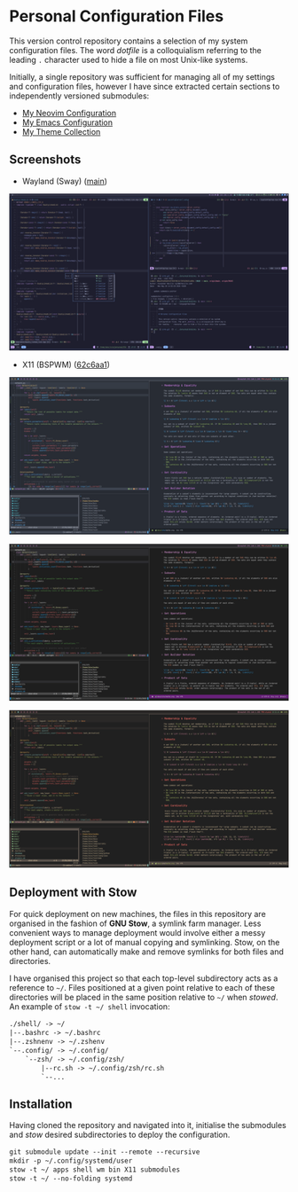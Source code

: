 # Personal Configuration Files

This version control repository contains a selection of my system
configuration files. The word _dotfile_ is a colloquialism referring to
the leading `.` character used to hide a file on most Unix-like systems.

Initially, a single repository was sufficient for managing all of my
settings and configuration files, however I have since extracted certain
sections to independently versioned submodules:

- [My Neovim Configuration](https://github.com/afneville/nvim-config)
- [My Emacs Configuration](https://github.com/afneville/emacs-config)
- [My Theme Collection](https://github.com/afneville/b16-themes)

## Screenshots

- Wayland (Sway)
  ([main](https://github.com/afneville/dotfiles/tree/main))

![](./screenshots/sway.png)

- X11 (BSPWM)
  ([62c6aa1](https://github.com/afneville/dotfiles/tree/62c6aa14069445a6a77f61e61a72c85ce798d719))

![](./screenshots/onedark.png)

![](./screenshots/codedark.png)

![](./screenshots/gruvbox_material_dark_hard.png)

## Deployment with Stow

For quick deployment on new machines, the files in this repository are
organised in the fashion of **GNU Stow**, a symlink farm manager. Less
convenient ways to manage deployment would involve either a messy
deployment script or a lot of manual copying and symlinking. Stow, on the
other hand, can automatically make and remove symlinks for both files
and directories.

I have organised this project so that each top-level subdirectory acts
as a reference to `~/`. Files positioned at a given point relative to
each of these directories will be placed in the same position relative
to `~/` when _stowed_. An example of `stow -t ~/ shell` invocation:

```text
./shell/ -> ~/
|--.bashrc -> ~/.bashrc
|--.zshnenv -> ~/.zshenv
`--.config/ -> ~/.config/
    `--zsh/ -> ~/.config/zsh/
        |--rc.sh -> ~/.config/zsh/rc.sh
        `--...
```

## Installation

Having cloned the repository and navigated into it, initialise the
submodules and _stow_ desired subdirectories to deploy the
configuration.

```text
git submodule update --init --remote --recursive
mkdir -p ~/.config/systemd/user
stow -t ~/ apps shell wm bin X11 submodules
stow -t ~/ --no-folding systemd
```
